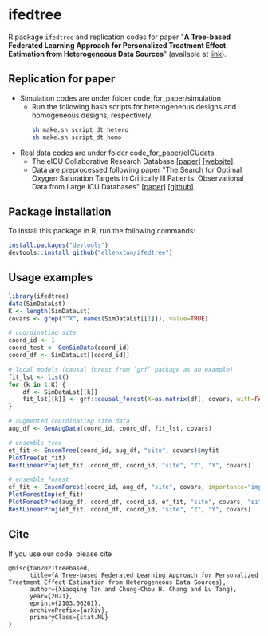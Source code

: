 # ifedtree

R package `ifedtree` and replication codes for paper "**A Tree-based Federated Learning Approach for Personalized Treatment Effect Estimation from Heterogeneous Data Sources**" (available at [link](https://arxiv.org/abs/2103.06261)).

## Replication for paper

- Simulation codes are under folder code_for_paper/simulation
    - Run the following bash scripts for heterogeneous designs and homogeneous designs, respectively.
        ```bash
        sh make.sh script_dt_hetero
        sh make.sh script_dt_homo
        ```
- Real data codes are under folder code_for_paper/eICUdata
    - The eICU Collaborative Research Database [[paper]](https://www.nature.com/articles/sdata2018178) [[website]](https://eicu-crd.mit.edu/).
    - Data are preprocessed following paper "The Search for Optimal Oxygen Saturation Targets in Critically Ill Patients: Observational Data from Large ICU Databases" [[paper]](https://doi.org/10.1016/j.chest.2019.09.015) [[github]](https://github.com/nus-mornin-lab/oxygenation_kc).

## Package installation

To install this package in R, run the following commands:

```R
install.packages("devtools")
devtools::install_github("ellenxtan/ifedtree")
```

## Usage examples

```R
library(ifedtree)
data(SimDataLst)
K <- length(SimDataLst)
covars <- grep("^X", names(SimDataLst[[1]]), value=TRUE)

# coordinating site
coord_id <- 1  
coord_test <- GenSimData(coord_id)
coord_df <- SimDataLst[[coord_id]]

# local models (causal forest from `grf` package as an example)
fit_lst <- list()
for (k in 1:K) {
    df <- SimDataLst[[k]]
    fit_lst[[k]] <- grf::causal_forest(X=as.matrix(df[, covars, with=FALSE]), Y=df$Y, W=df$Z)
}

# augmented coordinating site data
aug_df <- GenAugData(coord_id, coord_df, fit_lst, covars)

# ensemble tree
et_fit <- EnsemTree(coord_id, aug_df, "site", covars)$myfit
PlotTree(et_fit)
BestLinearProj(et_fit, coord_df, coord_id, "site", "Z", "Y", covars)

# ensemble forest
ef_fit <- EnsemForest(coord_id, aug_df, "site", covars, importance="impurity")$myfit
PlotForestImp(ef_fit)
PlotForestPred(aug_df, coord_df, coord_id, ef_fit, "site", covars, "site", "X1")
BestLinearProj(ef_fit, coord_df, coord_id, "site", "Z", "Y", covars)
```

## Cite

If you use our code, please cite
```
@misc{tan2021treebased,
      title={A Tree-based Federated Learning Approach for Personalized Treatment Effect Estimation from Heterogeneous Data Sources}, 
      author={Xiaoqing Tan and Chung-Chou H. Chang and Lu Tang},
      year={2021},
      eprint={2103.06261},
      archivePrefix={arXiv},
      primaryClass={stat.ML}
}
```